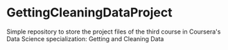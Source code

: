 # GettingCleaningDataProject
Simple repository to store the project files of the third course in Coursera's Data Science specialization: Getting and Cleaning Data
